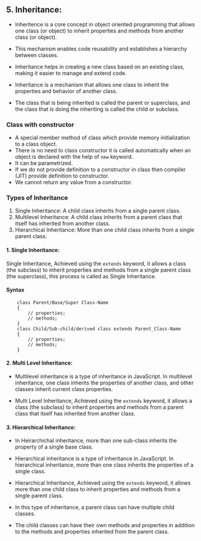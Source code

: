 ## 5. Inheritance:

- Inheritence is a core concept in object oriented programming that allows one class (or object) to inherit properties and methods from another class (or object).
- This mechanism enables code reusability and establishes a hierarchy between classes.
- Inheritance helps in creating a new class based on an existing class, making it easier to manage and extend code.

- Inheritance is a mechanism that allows one class to inherit the properties and behavior of another class.
- The class that is being inherited is called the parent or superclass, and the class that is doing the inheriting is called the child or subclass.

### Class with constructor

- A special member method of class which provide memory initialization to a class object.
- There is no need to class constructor it is called automatically when an object is declared with the help of `new` keyword.
- It can be parametrized.
- If we do not provide definition to a constructor in class then compiler (JIT) provide definition to constructor.
- We cannot return any value from a constructor.

### Types of Inheritance

1. Single Inheritance: A child class inherits from a single parent class.
2. Multilevel Inheritance: A child class inherits from a parent class that itself has inherited from
   another class.
3. Hierarchical Inheritance: More than one child class inherits from a single parent class.

<!-- - Multiple Inheritance: A child class inherits from multiple parent classes. -->

#### 1. Single Inheritance:

Single Inheritance, Achieved using the `extends` keyword, it allows a class (the subclass) to inherit properties and methods from a single parent class (the superclass), this process is called as Single Inheritance.

#### Syntax

        class Parent/Base/Super Class-Name
        {
            // properties;
            // methods;
        }
        class Child/Sub-child/derived class extends Parent_Class-Name
        {
            // properties;
            // methods;
        }

#### 2. Multi Level Inheritance:

- Multilevel inheritance is a type of inheritance in JavaScript. In multilevel inheritance, one class inherits the properties of another class, and other classes inherit current class properties.

- Multi Level Inheritance, Achieved using the `extends` keyword, it allows a class (the subclass) to inherit properties and methods from a parent class that itself has inherited from another class.

#### 3. Hierarchical Inheritance:

- In Heirarchichal inheritance, more than one sub-class inherits the property of a single base class.

- Hierarchical inheritance is a type of inheritance in JavaScript. In hierarchical inheritance, more than one class inherits the properties of a single class.

- Hierarchical Inheritance, Achieved using the `extends` keyword, it allows more than one child class to inherit properties and methods from a single parent class.

- In this type of inheritance, a parent class can have multiple child classes.

- The child classes can have their own methods and properties in addition to the methods and properties inherited from the parent class.
